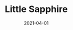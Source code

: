 ---
description: "Pattern%3A%20Little%20%7C%20Color%3A%20Sapphire%20%7C%20Width%3A%2054%u201D%20%7C%20Content%3A%20100%25%20Polyester%20%7C%20Abrasion%3A%2050%2C000%20Double%20Rubs%20-%20Wyzenbeek%20Method%20%7C%20Repeat%3A%20n/a%20%7C%20Finish%3A%20INCASE%20by%20CRYPTON%20%7C%20Flammability%3A%20NFPA%20260%2C%20UFAC%20Class%201%2C%20CAL%20117%20%7C%20Applications%3A%20Contract%20/%20Hospitality%2C%20Residential%20%7C%20"
tags: 
  - "Lark Fontaine"
  - "Little"
  - "Textiles"
image_primary: "img/Sapphire_large.jpg"
href: "https://www.larkfontaine.com/collections/textiles/products/little-sapphire"
designer: "Lark Fontaine"
title: "Little Sapphire"
category: "Textiles"
subtitle: ""
manufacturer: "Lark Fontaine"
slug: "/manufacturers/lark-fontaine/textiles/lark-fontaine-little-sapphire"
date: "2021-04-01"
---
